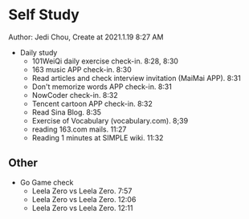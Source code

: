 # Self Study

Author: Jedi Chou, Create at 2021.1.19 8:27 AM

* Daily study
  * 101WeiQi daily exercise check-in. 8:28, 8:30
  * 163 music APP check-in. 8:30
  * Read articles and check interview invitation (MaiMai APP). 8:31
  * Don't memorize words APP check-in. 8:31
  * NowCoder check-in. 8:32
  * Tencent cartoon APP check-in. 8:32
  * Read Sina Blog. 8:35
  * Exercise of Vocabulary (vocabulary.com). 8;39
  * reading 163.com mails. 11:27
  * Reading 1 minutes at SIMPLE wiki. 11:32

## Other

* Go Game check
  * Leela Zero vs Leela Zero. 7:57
  * Leela Zero vs Leela Zero. 12:06
  * Leela Zero vs Leela Zero. 12:11
